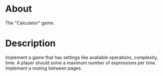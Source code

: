 # About
The "Calculator" game.
# Description
Implement a game that has settings like avaliable operations, complexity, time. A player should solve a maximum number of expressions per time. Implement a routing between pages.